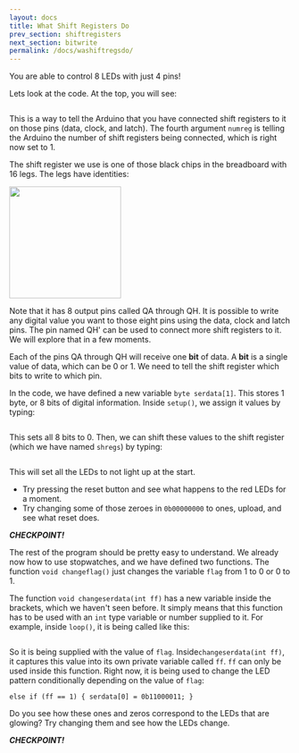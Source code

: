 ```yaml
---
layout: docs
title: What Shift Registers Do
prev_section: shiftregisters
next_section: bitwrite 
permalink: /docs/washiftregsdo/
---
```


You are able to control 8 LEDs with just 4 pins!

Lets look at the code. At the top, you will see:

```Pb_outputs shregs(datapin, clkpin, latchpin, numreg);
```

This is a way to tell the Arduino that you have connected shift
registers to it on those pins (data, clock, and latch). The fourth
argument ```numreg``` is telling the Arduino the number of shift
registers being connected, which is right now set to 1.

The shift register we use is one of those black chips in the
breadboard with 16 legs. The legs have identities:

<img src="http://bildr.org/blog/wp-content/uploads/2011/02/574px-SN74HC595-pinout.png" style="width: 200px"/>

Note that it has 8 output pins called QA through QH. It is possible to write any digital
value you want to those eight pins using the data, clock and latch
pins. The pin named QH' can be used to connect more shift registers to
it. We will explore that in a few moments.

Each of the pins QA through QH will receive one **bit** of data. A **bit** is a single value of data, which can be 0 or 1. We need to tell the shift register which bits to write to which pin.

In the code, we have defined a new variable ```byte serdata[1]```.
This stores 1 byte, or 8 bits of digital information. Inside ```setup()```, we assign it values by typing:

``` serdata[0] = 0b00000000;
```

This sets all 8 bits to 0. Then, we can shift these values to the
shift register (which we have named ```shregs```) by typing:

```shregs.update(serdata);   // Shifting out the array
```

This will set all the LEDs to not light up at the start. 

- Try pressing the reset button and see what happens to the red LEDs
for a moment.
- Try changing some of those zeroes in ```0b00000000``` to ones,
  upload, and see what reset does. 

**_CHECKPOINT!_**


The rest of the program should be pretty easy to understand. We
already now how to use stopwatches, and we have defined two functions.
The function ```void changeflag()``` just changes the variable ```flag``` from 1 to 0 or 0 to 1.

The function ```void changeserdata(int ff)``` has a new variable
inside the brackets, which we haven't seen before. It simply means
that this function has to be used with an ```int``` type variable or
number supplied to it. For example, inside ```loop()```, it is being
called like this:

```changeserdata(flag);
```

So it is being supplied with the value of ```flag```. Inside```changeserdata(int ff)```, it captures this value into its own
private variable called ```ff```. ```ff``` can only be used inside
this function. Right now, it is being used to change the LED pattern
conditionally depending on the value of ```flag```:

```if (ff == 0) { serdata[0] = 0b00111100; }
else if (ff == 1) { serdata[0] = 0b11000011; }
```

Do you see how these ones and zeros correspond to the LEDs that are
glowing? Try changing them and see how the LEDs change.

**_CHECKPOINT!_**


